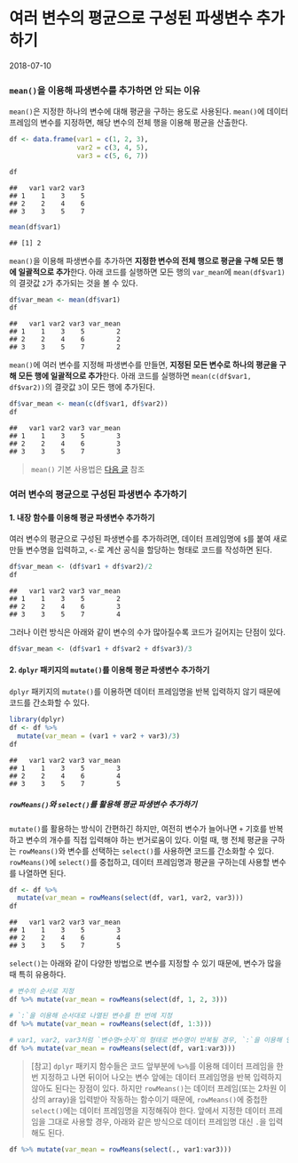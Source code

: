 여러 변수의 평균으로 구성된 파생변수 추가하기
================
2018-07-10

### `mean()`을 이용해 파생변수를 추가하면 안 되는 이유

`mean()`은 지정한 하나의 변수에 대해 평균을 구하는 용도로 사용된다. `mean()`에 데이터 프레임의 변수를 지정하면, 해당 변수의 전체 행을 이용해 평균을 산출한다.

``` r
df <- data.frame(var1 = c(1, 2, 3),
                 var2 = c(3, 4, 5),
                 var3 = c(5, 6, 7))

df
```

    ##   var1 var2 var3
    ## 1    1    3    5
    ## 2    2    4    6
    ## 3    3    5    7

``` r
mean(df$var1)
```

    ## [1] 2

`mean()`을 이용해 파생변수를 추가하면 **지정한 변수의 전체 행으로 평균을 구해 모든 행에 일괄적으로 추가**한다. 아래 코드를 실행하면 모든 행의 `var_mean`에 `mean(df$var1)`의 결괏값 `2`가 추가되는 것을 볼 수 있다.

``` r
df$var_mean <- mean(df$var1)
df
```

    ##   var1 var2 var3 var_mean
    ## 1    1    3    5        2
    ## 2    2    4    6        2
    ## 3    3    5    7        2

`mean()`에 여러 변수를 지정해 파생변수를 만들면, **지정된 모든 변수로 하나의 평균을 구해 모든 행에 일괄적으로 추가**한다. 아래 코드를 실행하면 `mean(c(df$var1, df$var2))`의 결괏값 `3`이 모든 행에 추가된다.

``` r
df$var_mean <- mean(c(df$var1, df$var2))
df
```

    ##   var1 var2 var3 var_mean
    ## 1    1    3    5        3
    ## 2    2    4    6        3
    ## 3    3    5    7        3

> `mean()` 기본 사용법은 [다음 글](https://github.com/youngwoos/RStudy/blob/master/mean.md) 참조

### 여러 변수의 평균으로 구성된 파생변수 추가하기

#### 1. 내장 함수를 이용해 평균 파생변수 추가하기

여러 변수의 평균으로 구성된 파생변수를 추가하려면, 데이터 프레임명에 `$`를 붙여 새로 만들 변수명을 입력하고, `<-`로 계산 공식을 할당하는 형태로 코드를 작성하면 된다.

``` r
df$var_mean <- (df$var1 + df$var2)/2
df
```

    ##   var1 var2 var3 var_mean
    ## 1    1    3    5        2
    ## 2    2    4    6        3
    ## 3    3    5    7        4

그러나 이런 방식은 아래와 같이 변수의 수가 많아질수록 코드가 길어지는 단점이 있다.

``` r
df$var_mean <- (df$var1 + df$var2 + df$var3)/3
```

#### 2. `dplyr` 패키지의 `mutate()`를 이용해 평균 파생변수 추가하기

`dplyr` 패키지의 `mutate()`를 이용하면 데이터 프레임명을 반복 입력하지 않기 때문에 코드를 간소화할 수 있다.

``` r
library(dplyr)
df <- df %>% 
  mutate(var_mean = (var1 + var2 + var3)/3)
df
```

    ##   var1 var2 var3 var_mean
    ## 1    1    3    5        3
    ## 2    2    4    6        4
    ## 3    3    5    7        5

##### `rowMeans()`와 `select()`를 활용해 평균 파생변수 추가하기

`mutate()`를 활용하는 방식이 간편하긴 하지만, 여전히 변수가 늘어나면 `+` 기호를 반복하고 변수의 개수를 직접 입력해야 하는 번거로움이 있다. 이럴 때, 행 전체 평균을 구하는 `rowMeans()`와 변수를 선택하는 `select()`를 사용하면 코드를 간소화할 수 있다. `rowMeans()`에 `select()`를 중첩하고, 데이터 프레임명과 평균을 구하는데 사용할 변수를 나열하면 된다.

``` r
df <- df %>% 
  mutate(var_mean = rowMeans(select(df, var1, var2, var3)))
df
```

    ##   var1 var2 var3 var_mean
    ## 1    1    3    5        3
    ## 2    2    4    6        4
    ## 3    3    5    7        5

`select()`는 아래와 같이 다양한 방법으로 변수를 지정할 수 있기 때문에, 변수가 많을 때 특히 유용하다.

``` r
# 변수의 순서로 지정
df %>% mutate(var_mean = rowMeans(select(df, 1, 2, 3))) 

# `:`을 이용해 순서대로 나열된 변수를 한 번에 지정
df %>% mutate(var_mean = rowMeans(select(df, 1:3)))

# var1, var2, var3처럼 `변수명+숫자`의 형태로 변수명이 반복될 경우, `:`을 이용해 연속된 변수를 한 번에 지정
df %>% mutate(var_mean = rowMeans(select(df, var1:var3))) 
```

> \[참고\] `dplyr` 패키지 함수들은 코드 앞부분에 `%>%`를 이용해 데이터 프레임을 한번 지정하고 나면 뒤이어 나오는 변수 앞에는 데이터 프레임명을 반복 입력하지 않아도 된다는 장점이 있다. 하지만 `rowMeans()`는 데이터 프레임(또는 2차원 이상의 array)을 입력받아 작동하는 함수이기 때문에, `rowMeans()`에 중첩한 `select()`에는 데이터 프레임명을 지정해줘야 한다. 앞에서 지정한 데이터 프레임을 그대로 사용할 경우, 아래와 같은 방식으로 데이터 프레임명 대신 `.`을 입력해도 된다.

``` r
df %>% mutate(var_mean = rowMeans(select(., var1:var3)))
```
